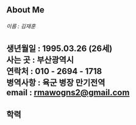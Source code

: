 ## About Me
###### 이름 : 김재훈  
생년월일 : 1995.03.26 (26세)  
사는 곳 : 부산광역시  
연락처 : 010 - 2694 - 1718  
병역사항 : 육군 병장 만기전역  
email : rmawogns2@gmail.com  
---------------------------
## 학력

